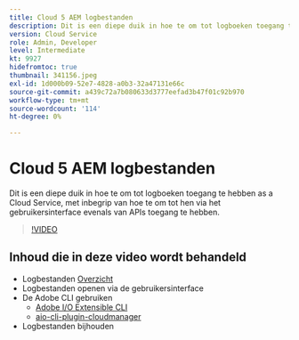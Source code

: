 ```yaml
---
title: Cloud 5 AEM logbestanden
description: Dit is een diepe duik in hoe te om tot logboeken toegang te hebben as a Cloud Service, met inbegrip van hoe te om tot hen via het gebruikersinterface evenals van APIs toegang te hebben.
version: Cloud Service
role: Admin, Developer
level: Intermediate
kt: 9927
hidefromtoc: true
thumbnail: 341156.jpeg
exl-id: 1d000b09-52e7-4828-a0b3-32a47131e66c
source-git-commit: a439c72a7b080633d3777eefad3b47f01c92b970
workflow-type: tm+mt
source-wordcount: '114'
ht-degree: 0%

---
```


# Cloud 5 AEM logbestanden

Dit is een diepe duik in hoe te om tot logboeken toegang te hebben as a Cloud Service, met inbegrip van hoe te om tot hen via het gebruikersinterface evenals van APIs toegang te hebben.

>[!VIDEO](https://video.tv.adobe.com/v/341156?quality=12&learn=on)

## Inhoud die in deze video wordt behandeld

+ Logbestanden [Overzicht](https://experienceleague.adobe.com/docs/experience-manager-learn/cloud-service/debugging/debugging-aem-as-a-cloud-service/logs.html)
+ Logbestanden openen via de gebruikersinterface
+ De Adobe CLI gebruiken
   + [Adobe I/O Extensible CLI](https://github.com/adobe/aio-cli)
   + [aio-cli-plugin-cloudmanager](https://github.com/adobe/aio-cli-plugin-cloudmanager/blob/main/README.md)
+ Logbestanden bijhouden